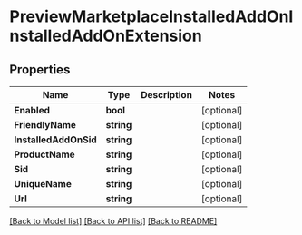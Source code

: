 # PreviewMarketplaceInstalledAddOnInstalledAddOnExtension

## Properties

Name | Type | Description | Notes
------------ | ------------- | ------------- | -------------
**Enabled** | **bool** |  | [optional] 
**FriendlyName** | **string** |  | [optional] 
**InstalledAddOnSid** | **string** |  | [optional] 
**ProductName** | **string** |  | [optional] 
**Sid** | **string** |  | [optional] 
**UniqueName** | **string** |  | [optional] 
**Url** | **string** |  | [optional] 

[[Back to Model list]](../README.md#documentation-for-models) [[Back to API list]](../README.md#documentation-for-api-endpoints) [[Back to README]](../README.md)


